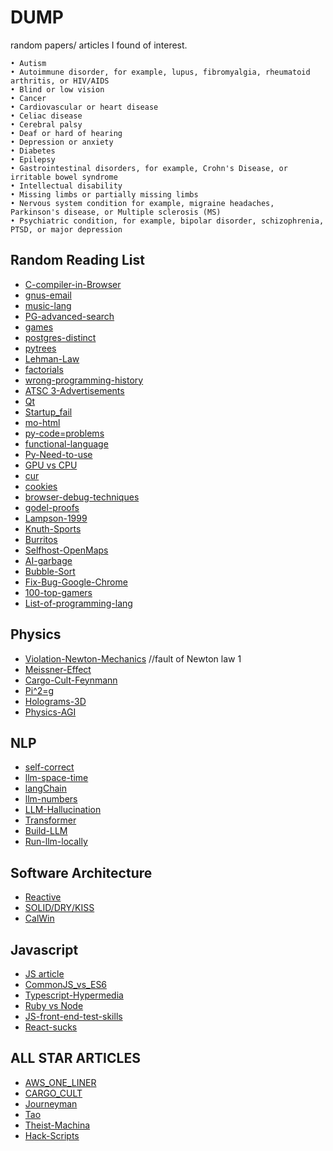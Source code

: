 # DUMP
random papers/ articles I found of interest.

```
• Autism
• Autoimmune disorder, for example, lupus, fibromyalgia, rheumatoid arthritis, or HIV/AIDS
• Blind or low vision
• Cancer
• Cardiovascular or heart disease
• Celiac disease
• Cerebral palsy
• Deaf or hard of hearing
• Depression or anxiety
• Diabetes
• Epilepsy
• Gastrointestinal disorders, for example, Crohn's Disease, or irritable bowel syndrome
• Intellectual disability
• Missing limbs or partially missing limbs
• Nervous system condition for example, migraine headaches, Parkinson's disease, or Multiple sclerosis (MS)
• Psychiatric condition, for example, bipolar disorder, schizophrenia, PTSD, or major depression
```

## Random Reading List


- [C-compiler-in-Browser](https://lupyuen.codeberg.page/articles/tcc.html)
- [gnus-email](https://gluer.org/blog/2023/trying-gnus-as-an-email-client/)
- [music-lang](https://www.usenix.org/legacy/publications/compsystems/1990/spr_langston.pdf)
- [PG-advanced-search](https://xata.io/blog/postgres-full-text-search-engine)
- [games](https://www.engineersneedart.com/blog/samestop/samestop.html)
- [postgres-distinct](https://hakibenita.com/the-many-faces-of-distinct-in-postgre-sql)
- [pytrees](https://jax.readthedocs.io/en/latest/pytrees.html)
- [Lehman-Law](https://bartwullems.blogspot.com/2023/05/lehmans-laws-of-software-evolution.html)
- [factorials](https://www.johndcook.com/blog/2023/06/23/every-factorial-is-a-power/)
- [wrong-programming-history](http://james-iry.blogspot.com/2009/05/brief-incomplete-and-mostly-wrong.html)
- [ATSC 3-Advertisements](https://www.msn.com/en-us/news/technology/how-will-atsc-30-transform-tv-advertising/ar-AA1dGfvZ)
- [Qt](https://en.wikipedia.org/wiki/Qt_(software))
- [Startup_fail](https://longform.asmartbear.com/problem/)
- [mo-html](https://www.patrickweaver.net/blog/a-blog-post-with-every-html-element/)
- [py-code=problems](https://wsdookadr.github.io/posts/p10/)
- [functional-language](https://dreamsongs.com/Files/clos-cacm.pdf)
- [Py-Need-to-use](https://minepi.com/developers/why-build-on-pi/)
- [GPU vs CPU](https://www.quora.com/Why-are-GPUs-well-suited-to-deep-learning)
- [cur](https://antonz.org/mastering-curl/)
- [cookies](https://www.quirksmode.org/js/cookies.html)
- [browser-debug-techniques](https://alan.norbauer.com/articles/browser-debugging-tricks)
- [godel-proofs](https://www.quantamagazine.org/how-godels-proof-works-20200714/)
- [Lampson-1999](https://danluu.com/butler-lampson-1999/)
- [Knuth-Sports](https://nathanbrixius.wordpress.com/2024/04/13/don-knuths-mip-64-years-later/)
- [Burritos](https://blog.plover.com/prog/burritos.html)
- [Selfhost-OpenMaps](https://wcedmisten.fyi/post/self-hosting-osm/)
- [AI-garbage](https://ploum.net/2022-12-05-drowning-in-ai-generated-garbage.html)
- [Bubble-Sort](https://users.cs.duke.edu/~ola/papers/bubble.pdf)
- [Fix-Bug-Google-Chrome](https://cprimozic.net/blog/fixing-a-bug-in-google-chrome/)
- [100-top-gamers](https://www.ign.com/top/game-creators/10.html)
- [List-of-programming-lang](https://yoric.github.io/post/programming-languages-that-blew-my-mind/_)

## Physics

- [Violation-Newton-Mechanics](https://sites.pitt.edu/~jdnorton/Goodies/Dome/) //fault of Newton law 1
- [Meissner-Effect](https://en.wikipedia.org/wiki/Meissner_effect)
- [Cargo-Cult-Feynmann](https://calteches.library.caltech.edu/51/2/CargoCult.htm)
- [Pi^2=g](https://roitman.io/blog/91)
- [Holograms-3D](https://mattferraro.dev/posts/caustics-engineering)
- [Physics-AGI](https://web.archive.org/web/20210123234450/https://blogs.princeton.edu/imabandit/)

## NLP

- [self-correct](https://bdtechtalks.com/2023/10/09/llm-self-correction-reasoning-failures/)
- [llm-space-time](https://arxiv.org/pdf/2310.02207.pdf)
- [langChain](https://www.langchain.com/)
- [llm-numbers](https://www.anyscale.com/blog/num-every-llm-developer-should-know)
- [LLM-Hallucination](https://arxiv.org/pdf/2401.11817.pdf)
- [Transformer](https://jalammar.github.io/illustrated-transformer/)
- [Build-LLM](https://www.oreilly.com/radar/what-we-learned-from-a-year-of-building-with-llms-part-i/)
- [Run-llm-locally](https://www.nature.com/articles/d41586-024-02998-y)


## Software Architecture

- [Reactive](https://www.reactivemanifesto.org/)
- [SOLID/DRY/KISS](https://scalastic.io/en/solid-dry-kiss/#solid)
- [CalWin](https://infrequently.org/2024/08/object-lesson/)

## Javascript 

- [JS article](https://betterprogramming.pub/all-javascript-and-typescript-features-of-the-last-3-years-629c57e73e42)
- [CommonJS_vs_ES6](https://borischerny.com/javascript,/typescript/2024/06/19/ES-Modules-Are-A-Mess.html)
- [Typescript-Hypermedia](https://www.daniellittle.dev/type-safe-hypermedia-controls)
- [Ruby vs Node](https://nikodunk.com/a-node-js-developer-discovers-rails)
- [JS-front-end-test-skills](https://bigfrontend.dev/problem/implement-curry)
- [React-sucks](https://infrequently.org/2024/11/if-not-react-then-what/)

## ALL STAR ARTICLES

- [AWS_ONE_LINER](https://adayinthelifeof.nl/2020/05/20/aws.html)
- [CARGO_CULT](https://dl.acm.org/doi/pdf/10.1145/3595860)
- [Journeyman](https://jacquesmattheij.com/journeyman-project-trip-1-united-kingdom/)
- [Tao](https://www.mit.edu/~xela/tao.html)
- [Theist-Machina](https://www.deusinmachina.net/p/geek-mythology-the-religious-and)
- [Hack-Scripts](https://www.jitbit.com/alexblog/249-now-thats-what-i-call-a-hacker/)
